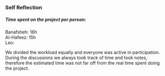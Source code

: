 ### Self Reflection

##### Time spent on the project per person:
  Banafsheh: 16h <br/>
  Al-Hafeez: 15h <br/>
  Leo: <br/>

We divided the workload equally and everyone was active in participation. During the discussions we always took track of time and took notes, therefore the estimated time was not far off from the real time spent doing the project. 

